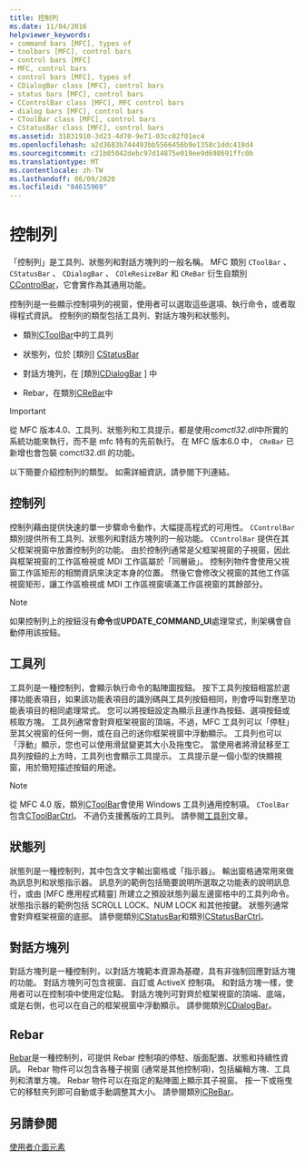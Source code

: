 ```yaml
---
title: 控制列
ms.date: 11/04/2016
helpviewer_keywords:
- command bars [MFC], types of
- toolbars [MFC], control bars
- control bars [MFC]
- MFC, control bars
- control bars [MFC], types of
- CDialogBar class [MFC], control bars
- status bars [MFC], control bars
- CControlBar class [MFC], MFC control bars
- dialog bars [MFC], control bars
- CToolBar class [MFC], control bars
- CStatusBar class [MFC], control bars
ms.assetid: 31831910-3d23-4d70-9e71-03cc02f01ec4
ms.openlocfilehash: a2d3683b744493bb5566456b9e1358c1ddc418d4
ms.sourcegitcommit: c21b05042debc97d14875e019ee9d698691ffc0b
ms.translationtype: MT
ms.contentlocale: zh-TW
ms.lasthandoff: 06/09/2020
ms.locfileid: "84615969"
---
```

# <a name="control-bars"></a>控制列

「控制列」是工具列、狀態列和對話方塊列的一般名稱。 MFC 類別 `CToolBar` 、 `CStatusBar` 、 `CDialogBar` 、 `COleResizeBar` 和 `CReBar` 衍生自類別[CControlBar](reference/ccontrolbar-class.md)，它會實作為其通用功能。

控制列是一些顯示控制項列的視窗，使用者可以選取這些選項、執行命令，或者取得程式資訊。 控制列的類型包括工具列、對話方塊列和狀態列。

- 類別[CToolBar](reference/ctoolbar-class.md)中的工具列

- 狀態列，位於 [類別] [CStatusBar](reference/cstatusbar-class.md)

- 對話方塊列，在 [類別[CDialogBar](reference/cdialogbar-class.md) ] 中

- Rebar，在類別[CReBar](reference/crebar-class.md)中

> [!IMPORTANT]
> 從 MFC 版本4.0、工具列、狀態列和工具提示，都是使用*comctl32.dll*中所實的系統功能來執行，而不是 mfc 特有的先前執行。 在 MFC 版本6.0 中， `CReBar` 已新增也會包裝 comctl32.dll 的功能。

以下簡要介紹控制列的類型。 如需詳細資訊，請參閱下列連結。

## <a name="control-bars"></a>控制列

控制列藉由提供快速的單一步驟命令動作，大幅提高程式的可用性。 `CControlBar` 類別提供所有工具列、狀態列和對話方塊列的一般功能。 `CControlBar` 提供在其父框架視窗中放置控制列的功能。 由於控制列通常是父框架視窗的子視窗，因此與框架視窗的工作區檢視或 MDI 工作區屬於「同層級」。 控制列物件會使用父視窗工作區矩形的相關資訊來決定本身的位置。 然後它會修改父視窗的其他工作區視窗矩形，讓工作區檢視或 MDI 工作區視窗填滿工作區視窗的其餘部分。

> [!NOTE]
> 如果控制列上的按鈕沒有**命令**或**UPDATE_COMMAND_UI**處理常式，則架構會自動停用該按鈕。

## <a name="toolbars"></a>工具列

工具列是一種控制列，會顯示執行命令的點陣圖按鈕。 按下工具列按鈕相當於選擇功能表項目，如果該功能表項目的識別碼與工具列按鈕相同，則會呼叫對應至功能表項目的相同處理常式。 您可以將按鈕設定為顯示且運作為按鈕、選項按鈕或核取方塊。 工具列通常會對齊框架視窗的頂端，不過，MFC 工具列可以「停駐」至其父視窗的任何一側，或在自己的迷你框架視窗中浮動顯示。 工具列也可以「浮動」顯示，您也可以使用滑鼠變更其大小及拖曳它。 當使用者將滑鼠移至工具列按鈕的上方時，工具列也會顯示工具提示。 工具提示是一個小型的快顯視窗，用於簡短描述按鈕的用途。

> [!NOTE]
> 從 MFC 4.0 版，類別[CToolBar](reference/ctoolbar-class.md)會使用 Windows 工具列通用控制項。 `CToolBar`包含[CToolBarCtrl](reference/ctoolbarctrl-class.md)。 不過仍支援舊版的工具列。 請參閱[工具列](mfc-toolbar-implementation.md)文章。

## <a name="status-bars"></a>狀態列

狀態列是一種控制列，其中包含文字輸出窗格或「指示器」。 輸出窗格通常用來做為訊息列和狀態指示器。 訊息列的範例包括簡要說明所選取之功能表的說明訊息行，或由 [MFC 應用程式精靈] 所建立之預設狀態列最左邊窗格中的工具列命令。 狀態指示器的範例包括 SCROLL LOCK、NUM LOCK 和其他按鍵。 狀態列通常會對齊框架視窗的底部。 請參閱類別[CStatusBar](reference/cstatusbar-class.md)和類別[CStatusBarCtrl](reference/cstatusbarctrl-class.md)。

## <a name="dialog-bars"></a>對話方塊列

對話方塊列是一種控制列，以對話方塊範本資源為基礎，具有非強制回應對話方塊的功能。 對話方塊列可包含視窗、自訂或 ActiveX 控制項。 和對話方塊一樣，使用者可以在控制項中使用定位點。 對話方塊列可對齊於框架視窗的頂端、底端，或是右側，也可以在自己的框架視窗中浮動顯示。 請參閱類別[CDialogBar](reference/cdialogbar-class.md)。

## <a name="rebars"></a>Rebar

[Rebar](using-crebarctrl.md)是一種控制列，可提供 Rebar 控制項的停駐、版面配置、狀態和持續性資訊。 Rebar 物件可以包含各種子視窗 (通常是其他控制項)，包括編輯方塊、工具列和清單方塊。 Rebar 物件可以在指定的點陣圖上顯示其子視窗。 按一下或拖曳它的移駐夾列即可自動或手動調整其大小。 請參閱類別[CReBar](reference/crebar-class.md)。

## <a name="see-also"></a>另請參閱

[使用者介面元素](user-interface-elements-mfc.md)
